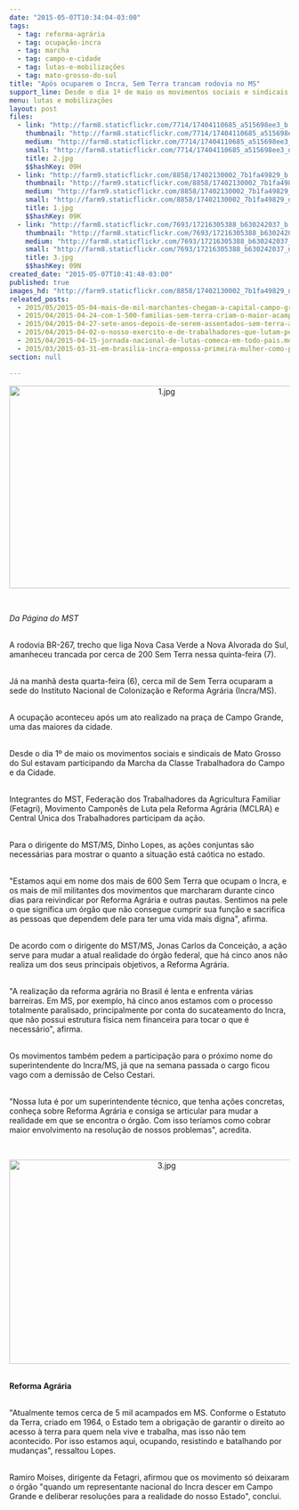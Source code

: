 ```yaml
---
date: "2015-05-07T10:34:04-03:00"
tags:
  - tag: reforma-agrária
  - tag: ocupação-incra
  - tag: marcha
  - tag: campo-e-cidade
  - tag: lutas-e-mobilizações
  - tag: mato-grosso-do-sul
title: "Após ocuparem o Incra, Sem Terra trancam rodovia no MS"
support_line: Desde o dia 1º de maio os movimentos sociais e sindicais de Mato Grosso do Sul estavam participando da Marcha da Classe Trabalhadora do Campo e da Cidade.
menu: lutas e mobilizações
layout: post
files:
  - link: "http://farm8.staticflickr.com/7714/17404110685_a515698ee3_b.jpg"
    thumbnail: "http://farm8.staticflickr.com/7714/17404110685_a515698ee3_t.jpg"
    medium: "http://farm8.staticflickr.com/7714/17404110685_a515698ee3_z.jpg"
    small: "http://farm8.staticflickr.com/7714/17404110685_a515698ee3_n.jpg"
    title: 2.jpg
    $$hashKey: 09H
  - link: "http://farm9.staticflickr.com/8858/17402130002_7b1fa49829_b.jpg"
    thumbnail: "http://farm9.staticflickr.com/8858/17402130002_7b1fa49829_t.jpg"
    medium: "http://farm9.staticflickr.com/8858/17402130002_7b1fa49829_z.jpg"
    small: "http://farm9.staticflickr.com/8858/17402130002_7b1fa49829_n.jpg"
    title: 1.jpg
    $$hashKey: 09K
  - link: "http://farm8.staticflickr.com/7693/17216305388_b630242037_b.jpg"
    thumbnail: "http://farm8.staticflickr.com/7693/17216305388_b630242037_t.jpg"
    medium: "http://farm8.staticflickr.com/7693/17216305388_b630242037_z.jpg"
    small: "http://farm8.staticflickr.com/7693/17216305388_b630242037_n.jpg"
    title: 3.jpg
    $$hashKey: 09N
created_date: "2015-05-07T10:41:48-03:00"
published: true
images_hd: "http://farm9.staticflickr.com/8858/17402130002_7b1fa49829_n.jpg"
releated_posts:
  - 2015/05/2015-05-04-mais-de-mil-marchantes-chegam-a-capital-campo-grande.md
  - 2015/04/2015-04-24-com-1-500-familias-sem-terra-criam-o-maior-acampamento-de-ms.md
  - 2015/04/2015-04-27-sete-anos-depois-de-serem-assentados-sem-terra-ainda-lutam-por-documentacao-basica.md
  - 2015/04/2015-04-02-o-nosso-exercito-e-de-trabalhadores-que-lutam-pela-terra-diz-coordenador-do-mst.md
  - 2015/04/2015-04-15-jornada-nacional-de-lutas-comeca-em-todo-pais.md
  - 2015/03/2015-03-31-em-brasilia-incra-empossa-primeira-mulher-como-presidenta.md
section: null

---
```

<p style="text-align:center"><img alt="1.jpg" height="364" src="http://farm9.staticflickr.com/8858/17402130002_7b1fa49829_b.jpg" width="550" /></p>

<p>&nbsp;</p>

<p><em>Da P&aacute;gina do MST </em></p>

<p><br />
A rodovia BR-267, trecho que liga Nova Casa Verde a Nova Alvorada do Sul, amanheceu trancada por cerca de 200 Sem Terra nessa quinta-feira (7).</p>

<p><br />
J&aacute; na manh&atilde; desta quarta-feira (6), cerca mil de Sem Terra ocuparam a sede do Instituto Nacional de Coloniza&ccedil;&atilde;o e Reforma Agr&aacute;ria (Incra/MS).</p>

<p><br />
A ocupa&ccedil;&atilde;o aconteceu ap&oacute;s um ato realizado na pra&ccedil;a de Campo Grande, uma das maiores da cidade.</p>

<p><br />
Desde o dia 1&ordm; de maio os movimentos sociais e sindicais de Mato Grosso do Sul estavam participando da Marcha da Classe Trabalhadora do Campo e da Cidade.</p>

<p><br />
Integrantes do MST, Federa&ccedil;&atilde;o dos Trabalhadores da Agricultura Familiar (Fetagri), Movimento Campon&ecirc;s de Luta pela Reforma Agr&aacute;ria (MCLRA) e Central &Uacute;nica dos Trabalhadores participam da a&ccedil;&atilde;o.</p>

<p><br />
Para o dirigente do MST/MS, Dinho Lopes, as a&ccedil;&otilde;es conjuntas s&atilde;o necess&aacute;rias para mostrar o quanto a situa&ccedil;&atilde;o est&aacute; ca&oacute;tica no estado.</p>

<p><br />
&quot;Estamos aqui em nome dos mais de 600 Sem Terra que ocupam o Incra, e os mais de mil militantes dos movimentos que marcharam durante cinco dias para reivindicar por Reforma Agr&aacute;ria e outras pautas. Sentimos na pele o que significa um &oacute;rg&atilde;o que n&atilde;o consegue cumprir sua fun&ccedil;&atilde;o e sacrifica as pessoas que dependem dele para ter uma vida mais digna&quot;, afirma.</p>

<p><br />
De acordo com o dirigente do MST/MS, Jonas Carlos da Concei&ccedil;&atilde;o, a a&ccedil;&atilde;o serve para mudar a atual realidade do &oacute;rg&atilde;o federal, que h&aacute; cinco anos n&atilde;o realiza um dos seus principais objetivos, a Reforma Agr&aacute;ria.</p>

<p><br />
&quot;A realiza&ccedil;&atilde;o da reforma agr&aacute;ria no Brasil &eacute; lenta e enfrenta v&aacute;rias barreiras. Em MS, por exemplo, h&aacute; cinco anos estamos com o processo totalmente paralisado, principalmente por conta do sucateamento do Incra, que n&atilde;o possui estrutura f&iacute;sica nem financeira para tocar o que &eacute; necess&aacute;rio&quot;, afirma.</p>

<p><br />
Os movimentos tamb&eacute;m pedem a participa&ccedil;&atilde;o para o pr&oacute;ximo nome do superintendente do Incra/MS, j&aacute; que na semana passada o cargo ficou vago com a demiss&atilde;o de Celso Cestari.</p>

<p><br />
&quot;Nossa luta &eacute; por um superintendente t&eacute;cnico, que tenha a&ccedil;&otilde;es concretas, conhe&ccedil;a sobre Reforma Agr&aacute;ria e consiga se articular para mudar a realidade em que se encontra o &oacute;rg&atilde;o. Com isso ter&iacute;amos como cobrar maior envolvimento na resolu&ccedil;&atilde;o de nossos problemas&quot;, acredita.</p>

<p>&nbsp;</p>

<p style="text-align:center"><img alt="3.jpg" height="367" src="http://farm8.staticflickr.com/7693/17216305388_b630242037_b.jpg" width="550" /></p>

<p><br />
<strong>Reforma Agr&aacute;ria</strong></p>

<p><br />
&quot;Atualmente temos cerca de 5 mil acampados em MS. Conforme o Estatuto da Terra, criado em 1964, o Estado tem a obriga&ccedil;&atilde;o de garantir o direito ao acesso &agrave; terra para quem nela vive e trabalha, mas isso n&atilde;o tem acontecido. Por isso estamos aqui, ocupando, resistindo e batalhando por mudan&ccedil;as&quot;, ressaltou Lopes.</p>

<p><br />
Ramiro Moises, dirigente da Fetagri, afirmou que os movimento s&oacute; deixaram o &oacute;rg&atilde;o &quot;quando um representante nacional do Incra descer em Campo Grande e deliberar resolu&ccedil;&otilde;es para a realidade do nosso Estado&quot;, conclui.</p>
